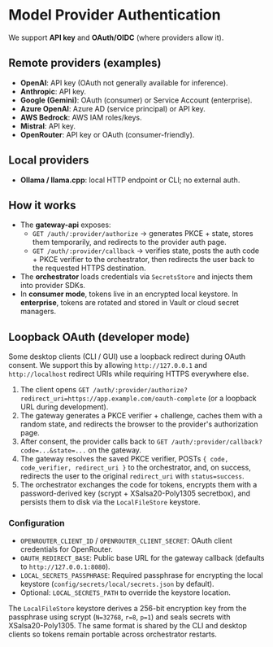 # Model Provider Authentication

We support **API key** and **OAuth/OIDC** (where providers allow it).

## Remote providers (examples)
- **OpenAI**: API key (OAuth not generally available for inference). 
- **Anthropic**: API key.
- **Google (Gemini)**: OAuth (consumer) or Service Account (enterprise).
- **Azure OpenAI**: Azure AD (service principal) or API key.
- **AWS Bedrock**: AWS IAM roles/keys.
- **Mistral**: API key.
- **OpenRouter**: API key or OAuth (consumer-friendly).

## Local providers
- **Ollama / llama.cpp**: local HTTP endpoint or CLI; no external auth.

## How it works
- The **gateway-api** exposes:
  - `GET /auth/:provider/authorize` → generates PKCE + state, stores them temporarily, and redirects to the provider auth page.
  - `GET /auth/:provider/callback` → verifies state, posts the auth code + PKCE verifier to the orchestrator, then redirects the user back to the requested HTTPS destination.
- The **orchestrator** loads credentials via `SecretsStore` and injects them into provider SDKs.
- In **consumer mode**, tokens live in an encrypted local keystore. In **enterprise**, tokens are rotated and stored in Vault or cloud secret managers.

## Loopback OAuth (developer mode)

Some desktop clients (CLI / GUI) use a loopback redirect during OAuth consent. We support this by allowing `http://127.0.0.1` and `http://localhost` redirect URIs while requiring HTTPS everywhere else.

1. The client opens `GET /auth/:provider/authorize?redirect_uri=https://app.example.com/oauth-complete` (or a loopback URL during development).
2. The gateway generates a PKCE verifier + challenge, caches them with a random state, and redirects the browser to the provider's authorization page.
3. After consent, the provider calls back to `GET /auth/:provider/callback?code=...&state=...` on the gateway.
4. The gateway resolves the saved PKCE verifier, POSTs `{ code, code_verifier, redirect_uri }` to the orchestrator, and, on success, redirects the user to the original `redirect_uri` with `status=success`.
5. The orchestrator exchanges the code for tokens, encrypts them with a password-derived key (scrypt + XSalsa20-Poly1305 secretbox), and persists them to disk via the `LocalFileStore` keystore.

### Configuration

- `OPENROUTER_CLIENT_ID` / `OPENROUTER_CLIENT_SECRET`: OAuth client credentials for OpenRouter.
- `OAUTH_REDIRECT_BASE`: Public base URL for the gateway callback (defaults to `http://127.0.0.1:8080`).
- `LOCAL_SECRETS_PASSPHRASE`: Required passphrase for encrypting the local keystore (`config/secrets/local/secrets.json` by default).
- Optional: `LOCAL_SECRETS_PATH` to override the keystore location.

The `LocalFileStore` keystore derives a 256-bit encryption key from the passphrase using scrypt (`N=32768`, `r=8`, `p=1`) and seals secrets with XSalsa20-Poly1305. The same format is shared by the CLI and desktop clients so tokens remain portable across orchestrator restarts.
